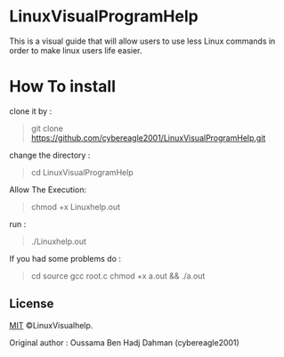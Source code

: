 # LinuxVisualProgramHelp
This is a visual guide that will allow users to use less Linux commands in order to make linux users life easier.
# How To install
clone it by :
> git clone https://github.com/cybereagle2001/LinuxVisualProgramHelp.git

change the directory :
> cd LinuxVisualProgramHelp

Allow The Execution:
> chmod +x Linuxhelp.out

run :
> ./Linuxhelp.out

If you had some problems do :

> cd source
> gcc root.c
> chmod +x a.out && ./a.out

## License

[MIT](https://choosealicense.com/licenses/mit/) ©LinuxVisualhelp.

Original author : Oussama Ben Hadj Dahman (cybereagle2001)
